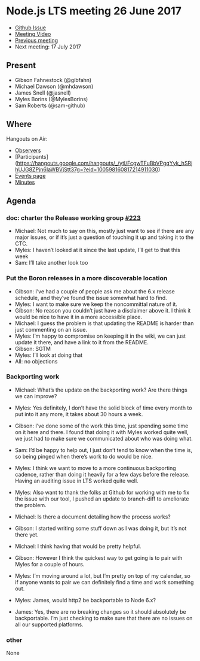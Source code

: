 # Node.js LTS meeting 26 June 2017

- [Github Issue](https://github.com/nodejs/LTS/issues/233)
- [Meeting Video](https://www.youtube.com/watch?v=xSo6YiKzc5M)
- [Previous meeting](https://github.com/nodejs/LTS/issues/225)
- Next meeting: 17 July 2017


## Present

- Gibson Fahnestock (@gibfahn)
- Michael Dawson (@mhdawson)
- James Snell (@jasnell)
- Myles Borins (@MylesBorins)
- Sam Roberts (@sam-github)


## Where

Hangouts on Air:
- [Observers](https://www.youtube.com/watch?v=XubwojXZGtU)
- [Participants] (https://hangouts.google.com/hangouts/_/ytl/FcgwTFuBbVPgqYyk_hSRjhUJG8ZPjn6IaWBVjStt37g=?eid=100598160817214911030)
- [Events page](https://www.youtube.com/my_live_events)
- [Minutes](https://docs.google.com/document/d/16c_FvWTi-IJ-gZkjfo_eQtIOyRpgpGRUGTq2re3CnGs/edit?usp=sharing)

## Agenda

### doc: charter the Release working group [#223](https://github.com/nodejs/LTS/pull/223)

- Michael: Not much to say on this, mostly just want to see if there are any
  major issues, or if it’s just a question of touching it up and taking it to
  the CTC.
- Myles: I haven’t looked at it since the last update, I’ll get to that this
  week
- Sam: I’ll take another look too

### Put the Boron releases in a more discoverable location

- Gibson: I’ve had a couple of people ask me about the 6.x release schedule,
  and they’ve found the issue somewhat hard to find.
- Myles: I want to make sure we keep the noncommittal nature of it.
- Gibson: No reason you couldn’t just have a disclaimer above it. I think it
  would be nice to have it in a more accessible place.
- Michael: I guess the problem is that updating the README is harder than just
  commenting on an issue.
- Myles: I’m happy to compromise on keeping it in the wiki, we can just update
  it there, and have a link to it from the README.
- Gibson: SGTM
- Myles: I’ll look at doing that
- All: no objections

### Backporting work

- Michael: What’s the update on the backporting work? Are there things we can
  improve?
- Myles: Yes definitely, I don’t have the solid block of time every month to
  put into it any more, it takes about 30 hours a week.
- Gibson: I’ve done some of the work this time, just spending some time on it
  here and there. I found that doing it with Myles worked quite well, we just
  had to make sure we communicated about who was doing what.
- Sam: I’d be happy to help out, I just don’t tend to know when the time is, so
  being pinged when there’s work to do would be nice.
- Myles: I think we want to move to a more continuous backporting cadence,
  rather than doing it heavily for a few days before the release. Having an
  auditing issue in LTS worked quite well.
- Myles: Also want to thank the folks at Github for working with me to fix the
  issue with our tool, I pushed an update to branch-diff to ameliorate the
  problem.
- Michael: Is there a document detailing how the process works?
- Gibson: I started writing some stuff down as I was doing it, but it’s not
  there yet.
- Michael: I think having that would be pretty helpful.
- Gibson: However I think the quickest way to get going is to pair with Myles
  for a couple of hours.
- Myles: I’m moving around a lot, but I’m pretty on top of my calendar, so if
  anyone wants to pair we can definitely find a time and work something out.

- Myles: James, would http2 be backportable to Node 6.x?
- James: Yes, there are no breaking changes so it should absolutely be
  backportable. I’m just checking to make sure that there are no issues on all
  our supported platforms.

### other

None



